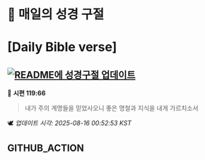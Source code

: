 # 🙏 매일의 성경 구절
# [Daily Bible verse]
## [![README에 성경구절 업데이트](https://github.com/DONGSUKA/first_test/actions/workflows/update-readme-bible.yml/badge.svg)](https://github.com/DONGSUKA/first_test/actions/workflows/update-readme-bible.yml)
<!-- START_BIBLE_VERSE -->
📖 **시편 119:66**
> 내가 주의 계명들을 믿었사오니 좋은 명철과 지식을 내게 가르치소서

🕊️ _업데이트 시각: 2025-08-16 00:52:53 KST_
  <!-- END_BIBLE_VERSE -->
## GITHUB_ACTION
